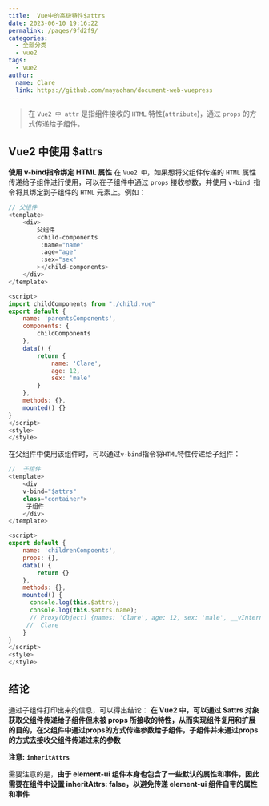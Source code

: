 ```yaml
---
title:  Vue中的高级特性$attrs
date: 2023-06-10 19:16:22
permalink: /pages/9fd2f9/
categories:
  - 全部分类
  - vue2
tags:
  - vue2
author: 
  name: Clare
  link: https://github.com/mayaohan/document-web-vuepress
---
```



> 在 `Vue2 中 attr` 是指组件接收的 `HTML` 特性(`attribute`)，通过 `props` 的方式传递给子组件。

<!-- more -->

## Vue2 中使用 $attrs

**使用 v-bind指令绑定 HTML 属性**
在 `Vue2 中`，如果想将父组件传递的 `HTML` 属性传递给子组件进行使用，可以在子组件中通过 `props` 接收参数，并使用 `v-bind `指令将其绑定到子组件的 `HTML` 元素上。例如：
```js
// 父组件
<template>
    <div>
        父组件
        <child-components
         :name="name"
         :age="age"
         :sex="sex"
        ></child-components>
    </div>
</template>

<script>
import childComponents from "./child.vue"
export default {
    name: 'parentsComponents',
    components: {
        childComponents
    },
    data() {
        return {
            name: 'Clare',
            age: 12,
            sex: 'male'
        }
    },
    methods: {},
    mounted() {}
}
</script>
<style>
</style>
```
在父组件中使用该组件时，可以通过` v-bind `指令将` HTML `特性传递给子组件：
```js
//  子组件
<template>
    <div 
    v-bind="$attrs"
    class="container">
     子组件
    </div>
</template>

<script>
export default {
    name: 'childrenCompoents',
    props: {},
    data() {
        return {}
    },
    methods: {},
    mounted() {
      console.log(this.$attrs);
      console.log(this.$attrs.name);
      // Proxy(Object) {names: 'Clare', age: 12, sex: 'male', __vInternal: 1}[[Handler]]: Object[[Target]]: Object[[IsRevoked]]: 
     //  Clare
    }
}
</script>
<style>
</style>
```
## 结论
通过子组件打印出来的信息，可以得出结论： **在 Vue2 中，可以通过 $attrs 对象获取父组件传递给子组件但未被 props 所接收的特性，从而实现组件复用和扩展的目的，在父组件中通过props的方式传递参数给子组件，子组件并未通过props的方式去接收父组件传递过来的参数**

**注意:** **`inheritAttrs`**

需要注意的是，**由于 element-ui 组件本身也包含了一些默认的属性和事件，因此需要在组件中设置 inheritAttrs: false，以避免传递 element-ui 组件自带的属性和事件**